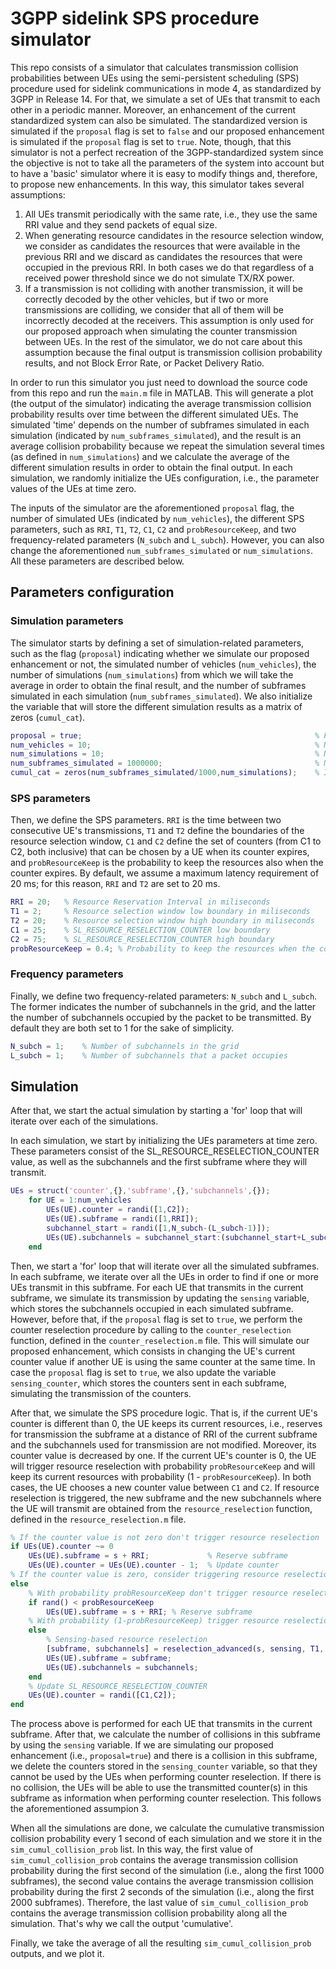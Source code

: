 # 3GPP sidelink SPS procedure simulator

This repo consists of a simulator that calculates transmission collision probabilities between UEs using the semi-persistent scheduling (SPS) procedure used for sidelink communications in mode 4, as standardized by 3GPP in Release 14. For that, we simulate a set of UEs that transmit to each other in a periodic manner. Moreover, an enhancement of the current standardized system can also be simulated. The standardized version is simulated if the `proposal` flag is set to `false` and our proposed enhancement is simulated if the `proposal` flag is set to `true`. Note, though, that this simulator is not a perfect recreation of the 3GPP-standardized system since the objective is not to take all the parameters of the system into account but to have a 'basic' simulator where it is easy to modify things and, therefore, to propose new enhancements. In this way, this simulator takes several assumptions: 

1. All UEs transmit periodically with the same rate, i.e., they use the same RRI value and they send packets of equal size. 
2. When generating resource candidates in the resource selection window, we consider as candidates the resources that were available in the previous RRI and we discard as candidates the resources that were occupied in the previous RRI. In both cases we do that regardless of a received power threshold since we do not simulate TX/RX power.
3. If a transmission is not colliding with another transmission, it will be correctly decoded by the other vehicles, but if two or more transmissions are colliding, we consider that all of them will be incorrectly decoded at the receivers. This assumption is only used for our proposed approach when simulating the counter transmission between UEs. In the rest of the simulator, we do not care about this assumption because the final output is transmission collision probability results, and not Block Error Rate, or Packet Delivery Ratio.

In order to run this simulator you just need to download the source code from this repo and run the `main.m` file in MATLAB. This will generate a plot (the output of the simulator) indicating the average transmission collision probability results over time between the different simulated UEs. The simulated 'time' depends on the number of subframes simulated in each simulation (indicated by `num_subframes_simulated`), and the result is an average collision probability because we repeat the simulation several times (as defined in `num_simulations`) and we calculate the average of the different simulation results in order to obtain the final output. In each simulation, we randomly initialize the UEs configuration, i.e., the parameter values of the UEs at time zero.

The inputs of the simulator are the aforementioned `proposal` flag, the number of simulated UEs (indicated by `num_vehicles`), the different SPS parameters, such as `RRI`, `T1`, `T2`, `C1`, `C2` and `probResourceKeep`, and two frequency-related parameters (`N_subch` and `L_subch`). However, you can also change the aforementioned `num_subframes_simulated` or `num_simulations`. All these parameters are described below.

## Parameters configuration

### Simulation parameters
The simulator starts by defining a set of simulation-related parameters, such as the flag (`proposal`) indicating whether we simulate our proposed enhancement or not, the simulated number of vehicles (`num_vehicles`), the number of simulations (`num_simulations`) from which we will take the average in order to obtain the final result, and the number of subframes simulated in each simulation (`num_subframes_simulated`). We also initialize the variable that will store the different simulation results as a matrix of zeros (`cumul_cat`).

```matlab
proposal = true;                                                    % Flag indicating whether we use our proposed approach or not
num_vehicles = 10;                                                  % Number of simulated vehicles
num_simulations = 10;                                               % Number of simulations
num_subframes_simulated = 1000000;                                  % Number of simulated subframes per simulation
cumul_cat = zeros(num_subframes_simulated/1000,num_simulations);    % It will store the different simulation results
```

### SPS parameters
Then, we define the SPS parameters. `RRI` is the time between two consecutive UE's transmissions, `T1` and `T2` define the boundaries of the resource selection window, `C1` and `C2` define the set of counters (from C1 to C2, both inclusive) that can be chosen by a UE when its counter expires, and `probResourceKeep` is the probability to keep the resources also when the counter expires. By default, we assume a maximum latency requirement of 20 ms; for this reason, `RRI` and `T2` are set to 20 ms.

```matlab
RRI = 20;   % Resource Reservation Interval in miliseconds
T1 = 2;     % Resource selection window low boundary in miliseconds
T2 = 20;    % Resource selection window high boundary in miliseconds
C1 = 25;    % SL_RESOURCE_RESELECTION_COUNTER low boundary
C2 = 75;    % SL_RESOURCE_RESELECTION_COUNTER high boundary
probResourceKeep = 0.4; % Probability to keep the resources when the counter expires
```

### Frequency parameters
Finally, we define two frequency-related parameters: `N_subch` and `L_subch`. The former indicates the number of subchannels in the grid, and the latter the number of subchannels occupied by the packet to be transmitted. By default they are both set to 1 for the sake of simplicity.

```matlab
N_subch = 1;    % Number of subchannels in the grid
L_subch = 1;    % Number of subchannels that a packet occupies
```

## Simulation
After that, we start the actual simulation by starting a 'for' loop that will iterate over each of the simulations. 

In each simulation, we start by initializing the UEs parameters at time zero. These parameters consist of the SL_RESOURCE_RESELECTION_COUNTER value, as well as the subchannels and the first subframe where they will transmit. 

```matlab
UEs = struct('counter',{},'subframe',{},'subchannels',{});
    for UE = 1:num_vehicles
        UEs(UE).counter = randi([1,C2]);                                        % SL_RESOURCE_RESELECTION_COUNTER
        UEs(UE).subframe = randi([1,RRI]);                                      % First subframe where the UE transmits
        subchannel_start = randi([1,N_subch-(L_subch-1)]);
        UEs(UE).subchannels = subchannel_start:(subchannel_start+L_subch-1);    % Subchannels where the UE transmits
    end
```

Then, we start a 'for' loop that will iterate over all the simulated subframes. In each subframe, we iterate over all the UEs in order to find if one or more UEs transmit in this subframe. For each UE that transmits in the current subframe, we simulate its transmission by updating the `sensing` variable, which stores the subchannels occupied in each simulated subframe. However, before that, if the `proposal` flag is set to `true`, we perform the counter reselection procedure by calling to the `counter_reselection` function, defined in the `counter_reselection.m` file. This will simulate our proposed enhancement, which consists in changing the UE's current counter value if another UE is using the same counter at the same time. In case the `proposal` flag is set to `true`, we also update the variable `sensing_counter`, which stores the counters sent in each subframe, simulating the transmission of the counters.

After that, we simulate the SPS procedure logic. That is, if the current UE's counter is different than 0, the UE keeps its current resources, i.e., reserves for transmission the subframe at a distance of RRI of the current subframe and the subchannels used for transmission are not modified. Moreover, its counter value is decreased by one. If the current UE's counter is 0, the UE will trigger resource reselection with probability `probResourceKeep` and will keep its current resources with probability (1 - `probResourceKeep`). In both cases, the UE chooses a new counter value between `C1` and `C2`. If resource reselection is triggered, the new subframe and the new subchannels where the UE will transmit are obtained from the `resource_reselection` function, defined in the `resource_reselection.m` file.

```matlab
% If the counter value is not zero don't trigger resource reselection
if UEs(UE).counter ~= 0
    UEs(UE).subframe = s + RRI;             % Reserve subframe
    UEs(UE).counter = UEs(UE).counter - 1;  % Update counter
% If the counter value is zero, consider triggering resource reselection (depending on probResourceKeep)
else
    % With probability probResourceKeep don't trigger resource reselection.
    if rand() < probResourceKeep
        UEs(UE).subframe = s + RRI; % Reserve subframe
    % With probability (1-probResourceKeep) trigger resource reselection
    else
        % Sensing-based resource reselection
        [subframe, subchannels] = reselection_advanced(s, sensing, T1, T2, RRI, N_subch, UEs(UE).subchannels, L_subch);
        UEs(UE).subframe = subframe;
        UEs(UE).subchannels = subchannels;
    end
    % Update SL_RESOURCE_RESELECTION_COUNTER
    UEs(UE).counter = randi([C1,C2]); 
end
```

The process above is performed for each UE that transmits in the current subframe. After that, we calculate the number of collisions in this subframe by using the `sensing` variable. If we are simulating our proposed enhancement (i.e., `proposal=true`) and there is a collision in this subframe, we delete the counters stored in the `sensing_counter` variable, so that they cannot be used by the UEs when performing counter reselection. If there is no collision, the UEs will be able to use the transmitted counter(s) in this subframe as information when performing counter reselection. This follows the aforementioned assumpion 3.

When all the simulations are done, we calculate the cumulative transmission collision probability every 1 second of each simulation and we store it in the `sim_cumul_collision_prob` list. In this way, the first value of `sim_cumul_collision_prob` contains the average transmission collision probability during the first second of the simulation (i.e., along the first 1000 subframes), the second value contains the average transmission collision probability during the first 2 seconds of the simulation (i.e., along the first 2000 subframes). Therefore, the last value of `sim_cumul_collision_prob` contains the average transmission collision probability along all the simulation. That's why we call the output 'cumulative'.

Finally, we take the average of all the resulting `sim_cumul_collision_prob` outputs, and we plot it. 

